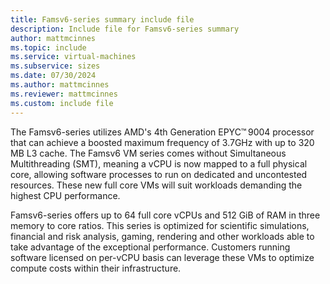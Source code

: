 ```yaml
---
title: Famsv6-series summary include file
description: Include file for Famsv6-series summary
author: mattmcinnes
ms.topic: include
ms.service: virtual-machines
ms.subservice: sizes
ms.date: 07/30/2024
ms.author: mattmcinnes
ms.reviewer: mattmcinnes
ms.custom: include file
---
```

The Famsv6-series utilizes AMD's 4th Generation EPYC™ 9004 processor that can achieve a boosted maximum frequency of 3.7GHz with up to 320 MB L3 cache. The Famsv6 VM series comes without Simultaneous Multithreading (SMT), meaning a vCPU is now mapped to a full physical core, allowing software processes to run on dedicated and uncontested resources. These new full core VMs will suit workloads demanding the highest CPU performance.

Famsv6-series offers up to 64 full core vCPUs and 512 GiB of RAM in three memory to core ratios. This series is optimized for scientific simulations, financial and risk analysis, gaming, rendering and other workloads able to take advantage of the exceptional performance. Customers running software licensed on per-vCPU basis can leverage these VMs to optimize compute costs within their infrastructure. 
